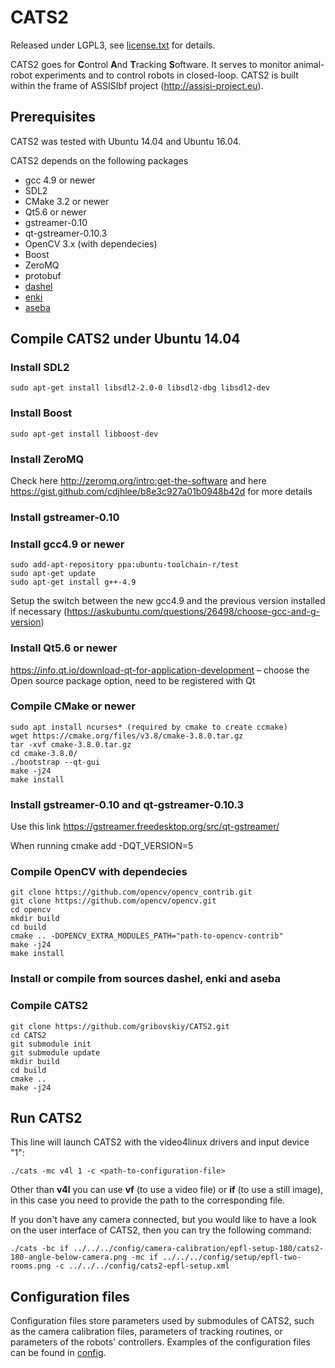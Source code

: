 <!-- ![CATS2 logo](cats-bleu.jpg?raw=true) -->

# CATS2

Released under LGPL3, see [license.txt](license.txt) for details.

CATS2 goes for **C**ontrol **A**nd **T**racking **S**oftware.
It serves to monitor animal-robot experiments and to control robots in closed-loop.
CATS2 is built within the frame of ASSISIbf project (http://assisi-project.eu).

## Prerequisites

CATS2 was tested with Ubuntu 14.04 and Ubuntu 16.04.

CATS2 depends on the following packages
* gcc 4.9 or newer
* SDL2
* CMake 3.2 or newer
* Qt5.6 or newer
* gstreamer-0.10
* qt-gstreamer-0.10.3
* OpenCV 3.x (with dependecies)
* Boost
* ZeroMQ
* protobuf
* [dashel](https://github.com/aseba-community/dashel)
* [enki](https://github.com/enki-community/enki)
* [aseba](https://github.com/gribovskiy/aseba)

## Compile CATS2 under Ubuntu 14.04

### Install SDL2
    sudo apt-get install libsdl2-2.0-0 libsdl2-dbg libsdl2-dev 

### Install Boost
    sudo apt-get install libboost-dev

### Install ZeroMQ
Check here 
http://zeromq.org/intro:get-the-software and here
https://gist.github.com/cdjhlee/b8e3c927a01b0948b42d
for more details

### Install gstreamer-0.10

### Install gcc4.9 or newer 

    sudo add-apt-repository ppa:ubuntu-toolchain-r/test
    sudo apt-get update
    sudo apt-get install g++-4.9

Setup the switch between the new gcc4.9 and the previous version installed if
necessary (https://askubuntu.com/questions/26498/choose-gcc-and-g-version)

### Install Qt5.6 or newer 
https://info.qt.io/download-qt-for-application-development – choose the Open source package option, need to be registered with Qt

### Compile CMake or newer 

    sudo apt install ncurses* (required by cmake to create ccmake)
    wget https://cmake.org/files/v3.8/cmake-3.8.0.tar.gz
    tar -xvf cmake-3.8.0.tar.gz
    cd cmake-3.8.0/
    ./bootstrap --qt-gui
    make -j24
    make install

### Install gstreamer-0.10 and qt-gstreamer-0.10.3 
Use this link https://gstreamer.freedesktop.org/src/qt-gstreamer/

When running cmake add -DQT_VERSION=5

### Compile OpenCV with dependecies

    git clone https://github.com/opencv/opencv_contrib.git
    git clone https://github.com/opencv/opencv.git
    cd opencv
    mkdir build
    cd build
    cmake .. -DOPENCV_EXTRA_MODULES_PATH="path-to-opencv-contrib"
    make -j24
    make install

### Install or compile from sources dashel, enki and aseba

### Compile CATS2

    git clone https://github.com/gribovskiy/CATS2.git
    cd CATS2
    git submodule init
    git submodule update
    mkdir build
    cd build
    cmake ..
    make -j24

## Run CATS2

This line will launch CATS2 with the video4linux drivers and input device "1":

    ./cats -mc v4l 1 -c <path-to-configuration-file>

Other than **v4l** you can use **vf** (to use a video file) or **if** (to use a still image),
in this case you need to provide the path to the corresponding file.

If you don't have any camera connected, but you would like to have a look on the
user interface of CATS2, then you can try the following command:

    ./cats -bc if ../../../config/camera-calibration/epfl-setup-180/cats2-180-angle-below-camera.png -mc if ../../../config/setup/epfl-two-rooms.png -c ../../../config/cats2-epfl-setup.xml

## Configuration files

Configuration files store parameters used by submodules of CATS2, such as the
camera calibration files, parameters of tracking routines, or parameters of the
robots' controllers. Examples of the configuration files can be found in
[config](config).
